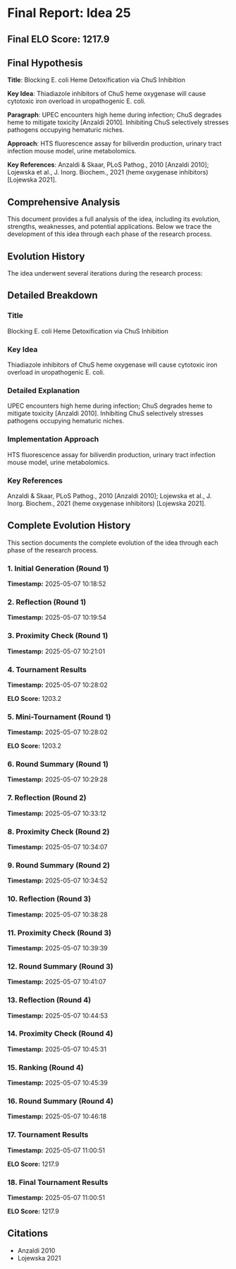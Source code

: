 # Final Report: Idea 25

## Final ELO Score: 1217.9

## Final Hypothesis

**Title**: Blocking E. coli Heme Detoxification via ChuS Inhibition

**Key Idea**: Thiadiazole inhibitors of ChuS heme oxygenase will cause cytotoxic iron overload in uropathogenic E. coli.

**Paragraph**: UPEC encounters high heme during infection; ChuS degrades heme to mitigate toxicity [Anzaldi 2010]. Inhibiting ChuS selectively stresses pathogens occupying hematuric niches.

**Approach**: HTS fluorescence assay for biliverdin production, urinary tract infection mouse model, urine metabolomics.

**Key References**: Anzaldi & Skaar, PLoS Pathog., 2010 [Anzaldi 2010]; Lojewska et al., J. Inorg. Biochem., 2021 (heme oxygenase inhibitors) [Lojewska 2021].

## Comprehensive Analysis

This document provides a full analysis of the idea, including its evolution, strengths, weaknesses, and potential applications. Below we trace the development of this idea through each phase of the research process.

## Evolution History

The idea underwent several iterations during the research process:

## Detailed Breakdown

### Title

Blocking E. coli Heme Detoxification via ChuS Inhibition

### Key Idea

Thiadiazole inhibitors of ChuS heme oxygenase will cause cytotoxic iron overload in uropathogenic E. coli.

### Detailed Explanation

UPEC encounters high heme during infection; ChuS degrades heme to mitigate toxicity [Anzaldi 2010]. Inhibiting ChuS selectively stresses pathogens occupying hematuric niches.

### Implementation Approach

HTS fluorescence assay for biliverdin production, urinary tract infection mouse model, urine metabolomics.

### Key References

Anzaldi & Skaar, PLoS Pathog., 2010 [Anzaldi 2010]; Lojewska et al., J. Inorg. Biochem., 2021 (heme oxygenase inhibitors) [Lojewska 2021].

## Complete Evolution History

This section documents the complete evolution of the idea through each phase of the research process.

### 1. Initial Generation (Round 1)
**Timestamp:** 2025-05-07 10:18:52



### 2. Reflection (Round 1)
**Timestamp:** 2025-05-07 10:19:54



### 3. Proximity Check (Round 1)
**Timestamp:** 2025-05-07 10:21:01



### 4. Tournament Results
**Timestamp:** 2025-05-07 10:28:02

**ELO Score:** 1203.2



### 5. Mini-Tournament (Round 1)
**Timestamp:** 2025-05-07 10:28:02

**ELO Score:** 1203.2



### 6. Round Summary (Round 1)
**Timestamp:** 2025-05-07 10:29:28



### 7. Reflection (Round 2)
**Timestamp:** 2025-05-07 10:33:12



### 8. Proximity Check (Round 2)
**Timestamp:** 2025-05-07 10:34:07



### 9. Round Summary (Round 2)
**Timestamp:** 2025-05-07 10:34:52



### 10. Reflection (Round 3)
**Timestamp:** 2025-05-07 10:38:28



### 11. Proximity Check (Round 3)
**Timestamp:** 2025-05-07 10:39:39



### 12. Round Summary (Round 3)
**Timestamp:** 2025-05-07 10:41:07



### 13. Reflection (Round 4)
**Timestamp:** 2025-05-07 10:44:53



### 14. Proximity Check (Round 4)
**Timestamp:** 2025-05-07 10:45:31



### 15. Ranking (Round 4)
**Timestamp:** 2025-05-07 10:45:39



### 16. Round Summary (Round 4)
**Timestamp:** 2025-05-07 10:46:18



### 17. Tournament Results
**Timestamp:** 2025-05-07 11:00:51

**ELO Score:** 1217.9



### 18. Final Tournament Results
**Timestamp:** 2025-05-07 11:00:51

**ELO Score:** 1217.9



## Citations

- Anzaldi 2010
- Lojewska 2021
